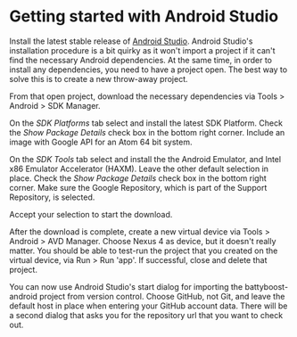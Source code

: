 # Getting started with Android Studio

Install the latest stable release of [Android Studio](https://developer.android.com/studio/index.html). Android Studio's
installation procedure is a bit quirky as it won't import a project if it can't find the necessary Android dependencies.
At the same time, in order to install any dependencies, you need to have a project open. The best way to solve this is
to create a new throw-away project.

From that open project, download the necessary dependencies via Tools > Android > SDK Manager.

On the *SDK Platforms* tab select and install the latest SDK Platform. Check the *Show Package Details* check box in
the bottom right corner. Include an image with Google API for an Atom 64 bit system.

On the *SDK Tools* tab select and install the the Android Emulator, and Intel x86 Emulator Accelerator (HAXM). Leave the
other default selection in place. Check the *Show Package Details* check box in the bottom right corner. Make sure the
Google Repository, which is part of the Support Repository, is selected.

Accept your selection to start the download.

After the download is complete, create a new virtual device via Tools > Android > AVD Manager. Choose Nexus 4 as
device, but it doesn't really matter. You should be able to test-run the project that you created on the virtual device,
via Run > Run 'app'. If successful, close and delete that project.

You can now use Android Studio's start dialog for importing the battyboost-android project from version control. Choose
GitHub, not Git, and leave the default host in place when entering your GitHub account data. There will be a second
dialog that asks you for the repository url that you want to check out.

